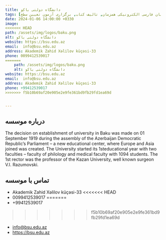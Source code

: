 ```yaml
---
title: دانشگاه دولتی باکو
tags: [آموزش زبان فارسی حضوری, آموزش زبان فارسی الکترونیکی همزمان, تالیف کتاب, برگزاری آزمون تعیین سطح]
date: 2024-01-06 14:00:00 +0330
image: 
<<<<<<< HEAD
path: /assets/img/logos/baku.png
alt: دانشگاه دولتی باکو
website: https://bsu.edu.az
email: 	info@bsu.edu.az
address: Akademik Zahid Xəlilov küçəsi-33
phone: 0099412539017
=======
    path: /assets/img/logos/baku.png
    alt: دانشگاه دولتی باکو
website: https://bsu.edu.az
email: 	info@bsu.edu.az
address: Akademik Zahid Xəlilov küçəsi-33
phone: +99412539017
>>>>>>> f5b10b69af20e905e2e9fe361bd9fb29fd1ea69d


---
```


## درباره موسسه
 The decision on establishment of university in Baku was made on 01 September 1919 during the assembly of the Azerbaijan Democratic Republic’s Parliament – a new educational center, where Europe and Asia joined was created. The University started its 1steducational year with two faculties – faculty of philology and medical faculty with 1094 students. The 1st rector was the professor of the Kazan University, well known surgeon V.I. Razumovski.

## تماس با موسسه
- Akademik Zahid Xəlilov küçəsi-33
<<<<<<< HEAD
- 0099412539017
=======
- +99412539017
>>>>>>> f5b10b69af20e905e2e9fe361bd9fb29fd1ea69d
- info@bsu.edu.az
- https://bsu.edu.az